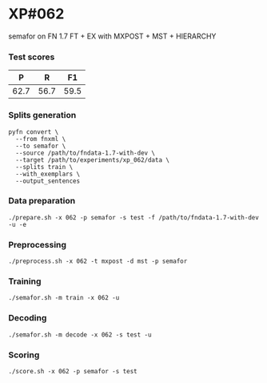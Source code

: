 # XP\#062

semafor on FN 1.7 FT + EX with MXPOST + MST + HIERARCHY

### Test scores
| P | R | F1 |
| --- | --- | --- |
| 62.7 | 56.7 | 59.5 |

### Splits generation
```
pyfn convert \
  --from fnxml \
  --to semafor \
  --source /path/to/fndata-1.7-with-dev \
  --target /path/to/experiments/xp_062/data \
  --splits train \
  --with_exemplars \
  --output_sentences
```

### Data preparation
```
./prepare.sh -x 062 -p semafor -s test -f /path/to/fndata-1.7-with-dev -u -e
```

### Preprocessing
```
./preprocess.sh -x 062 -t mxpost -d mst -p semafor
```

### Training
```
./semafor.sh -m train -x 062 -u
```

### Decoding
```
./semafor.sh -m decode -x 062 -s test -u
```

### Scoring
```
./score.sh -x 062 -p semafor -s test
```
